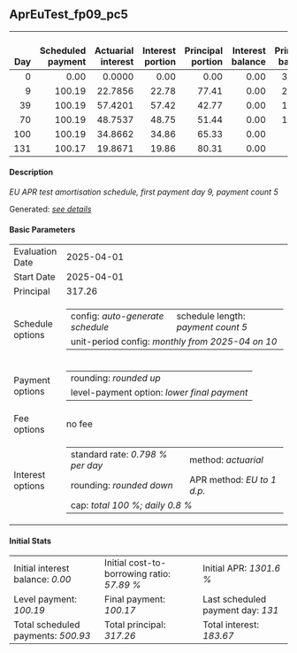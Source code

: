 <h2>AprEuTest_fp09_pc5</h2>
<table>
    <thead style="vertical-align: bottom;">
        <th style="text-align: right;">Day</th>
        <th style="text-align: right;">Scheduled payment</th>
        <th style="text-align: right;">Actuarial interest</th>
        <th style="text-align: right;">Interest portion</th>
        <th style="text-align: right;">Principal portion</th>
        <th style="text-align: right;">Interest balance</th>
        <th style="text-align: right;">Principal balance</th>
        <th style="text-align: right;">Total actuarial interest</th>
        <th style="text-align: right;">Total interest</th>
        <th style="text-align: right;">Total principal</th>
    </thead>
    <tr style="text-align: right;">
        <td class="ci00">0</td>
        <td class="ci01" style="white-space: nowrap;">0.00</td>
        <td class="ci02">0.0000</td>
        <td class="ci03">0.00</td>
        <td class="ci04">0.00</td>
        <td class="ci05">0.00</td>
        <td class="ci06">317.26</td>
        <td class="ci07">0.0000</td>
        <td class="ci08">0.00</td>
        <td class="ci09">0.00</td>
    </tr>
    <tr style="text-align: right;">
        <td class="ci00">9</td>
        <td class="ci01" style="white-space: nowrap;">100.19</td>
        <td class="ci02">22.7856</td>
        <td class="ci03">22.78</td>
        <td class="ci04">77.41</td>
        <td class="ci05">0.00</td>
        <td class="ci06">239.85</td>
        <td class="ci07">22.7856</td>
        <td class="ci08">22.78</td>
        <td class="ci09">77.41</td>
    </tr>
    <tr style="text-align: right;">
        <td class="ci00">39</td>
        <td class="ci01" style="white-space: nowrap;">100.19</td>
        <td class="ci02">57.4201</td>
        <td class="ci03">57.42</td>
        <td class="ci04">42.77</td>
        <td class="ci05">0.00</td>
        <td class="ci06">197.08</td>
        <td class="ci07">80.2057</td>
        <td class="ci08">80.20</td>
        <td class="ci09">120.18</td>
    </tr>
    <tr style="text-align: right;">
        <td class="ci00">70</td>
        <td class="ci01" style="white-space: nowrap;">100.19</td>
        <td class="ci02">48.7537</td>
        <td class="ci03">48.75</td>
        <td class="ci04">51.44</td>
        <td class="ci05">0.00</td>
        <td class="ci06">145.64</td>
        <td class="ci07">128.9594</td>
        <td class="ci08">128.95</td>
        <td class="ci09">171.62</td>
    </tr>
    <tr style="text-align: right;">
        <td class="ci00">100</td>
        <td class="ci01" style="white-space: nowrap;">100.19</td>
        <td class="ci02">34.8662</td>
        <td class="ci03">34.86</td>
        <td class="ci04">65.33</td>
        <td class="ci05">0.00</td>
        <td class="ci06">80.31</td>
        <td class="ci07">163.8256</td>
        <td class="ci08">163.81</td>
        <td class="ci09">236.95</td>
    </tr>
    <tr style="text-align: right;">
        <td class="ci00">131</td>
        <td class="ci01" style="white-space: nowrap;">100.17</td>
        <td class="ci02">19.8671</td>
        <td class="ci03">19.86</td>
        <td class="ci04">80.31</td>
        <td class="ci05">0.00</td>
        <td class="ci06">0.00</td>
        <td class="ci07">183.6927</td>
        <td class="ci08">183.67</td>
        <td class="ci09">317.26</td>
    </tr>
</table>
<h4>Description</h4>
<p><i>EU APR test amortisation schedule, first payment day 9, payment count 5</i></p>
<p>Generated: <i><a href="../GeneratedDate.md">see details</a></i></p>
<h4>Basic Parameters</h4>
<table>
    <tr>
        <td>Evaluation Date</td>
        <td>2025-04-01</td>
    </tr>
    <tr>
        <td>Start Date</td>
        <td>2025-04-01</td>
    </tr>
    <tr>
        <td>Principal</td>
        <td>317.26</td>
    </tr>
    <tr>
        <td>Schedule options</td>
        <td>
            <table>
                <tr>
                    <td>config: <i>auto-generate schedule</i></td>
                    <td>schedule length: <i><i>payment count</i> 5</i></td>
                </tr>
                <tr>
                    <td colspan="2" style="white-space: nowrap;">unit-period config: <i>monthly from 2025-04 on 10</i></td>
                </tr>
            </table>
        </td>
    </tr>
    <tr>
        <td>Payment options</td>
        <td>
            <table>
                <tr>
                    <td>rounding: <i>rounded up</i></td>
                </tr>
                <tr>
                    <td>level-payment option: <i>lower&nbsp;final&nbsp;payment</i></td>
                </tr>
            </table>
        </td>
    </tr>
    <tr>
        <td>Fee options</td>
        <td>no fee
        </td>
    </tr>
    <tr>
        <td>Interest options</td>
        <td>
            <table>
                <tr>
                    <td>standard rate: <i>0.798 % per day</i></td>
                    <td>method: <i>actuarial</i></td>
                </tr>
                <tr>
                    <td>rounding: <i>rounded down</i></td>
                    <td>APR method: <i>EU to 1 d.p.</i></td>
                </tr>
                <tr>
                    <td colspan="2">cap: <i>total 100 %; daily 0.8 %</td>
                </tr>
            </table>
        </td>
    </tr>
</table>
<h4>Initial Stats</h4>
<table>
    <tr>
        <td>Initial interest balance: <i>0.00</i></td>
        <td>Initial cost-to-borrowing ratio: <i>57.89 %</i></td>
        <td>Initial APR: <i>1301.6 %</i></td>
    </tr>
    <tr>
        <td>Level payment: <i>100.19</i></td>
        <td>Final payment: <i>100.17</i></td>
        <td>Last scheduled payment day: <i>131</i></td>
    </tr>
    <tr>
        <td>Total scheduled payments: <i>500.93</i></td>
        <td>Total principal: <i>317.26</i></td>
        <td>Total interest: <i>183.67</i></td>
    </tr>
</table>